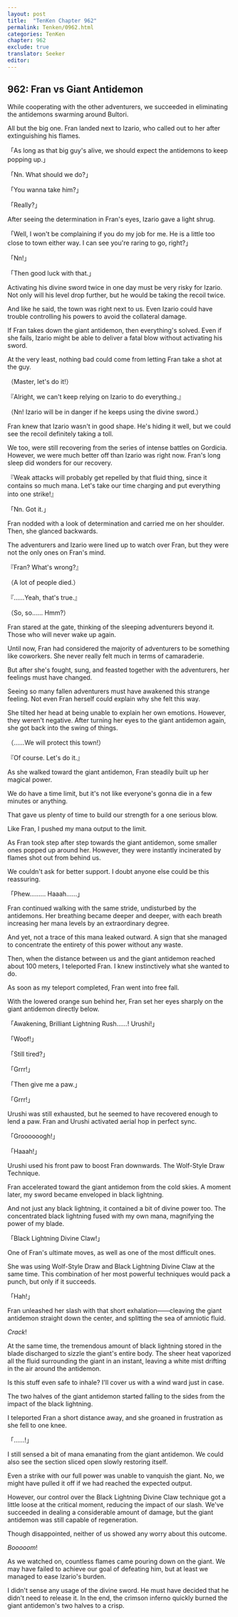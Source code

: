 ```yaml
---
layout: post
title:  "TenKen Chapter 962"
permalink: Tenken/0962.html
categories: TenKen
chapter: 962
exclude: true
translator: Seeker
editor: 
---
```

<h2>962: Fran vs Giant Antidemon</h2>

 While cooperating with the other adventurers, we succeeded in eliminating the antidemons swarming around Bultori.

 All but the big one. Fran landed next to Izario, who called out to her after extinguishing his flames.

「As long as that big guy's alive, we should expect the antidemons to keep popping up.」

「Nn. What should we do?」

「You wanna take him?」

「Really?」

 After seeing the determination in Fran's eyes, Izario gave a light shrug.

「Well, I won't be complaining if you do my job for me. He is a little too close to town either way. I can see you're raring to go, right?」

「Nn!」

「Then good luck with that.」

 Activating his divine sword twice in one day must be very risky for Izario. Not only will his level drop further, but he would be taking the recoil twice.

 And like he said, the town was right next to us. Even Izario could have trouble controlling his powers to avoid the collateral damage.

 If Fran takes down the giant antidemon, then everything's solved. Even if she fails, Izario might be able to deliver a fatal blow without activating his sword.

 At the very least, nothing bad could come from letting Fran take a shot at the guy.

（Master, let's do it!）

『Alright, we can't keep relying on Izario to do everything.』

（Nn! Izario will be in danger if he keeps using the divine sword.）

 Fran knew that Izario wasn't in good shape. He's hiding it well, but we could see the recoil definitely taking a toll.

 We too, were still recovering from the series of intense battles on Gordicia. However, we were much better off than Izario was right now. Fran's long sleep did wonders for our recovery.

『Weak attacks will probably get repelled by that fluid thing, since it contains so much mana. Let's take our time charging and put everything into one strike!』

「Nn. Got it.」

 Fran nodded with a look of determination and carried me on her shoulder. Then, she glanced backwards.

 The adventurers and Izario were lined up to watch over Fran, but they were not the only ones on Fran's mind.

『Fran? What's wrong?』

（A lot of people died.）

『……Yeah, that's true.』

（So, so…… Hmm?）

 Fran stared at the gate, thinking of the sleeping adventurers beyond it. Those who will never wake up again.

 Until now, Fran had considered the majority of adventurers to be something like coworkers. She never really felt much in terms of camaraderie.

 But after she's fought, sung, and feasted together with the adventurers, her feelings must have changed.

 Seeing so many fallen adventurers must have awakened this strange feeling. Not even Fran herself could explain why she felt this way.

 She tilted her head at being unable to explain her own emotions. However, they weren't negative. After turning her eyes to the giant antidemon again, she got back into the swing of things.

（……We will protect this town!）

『Of course. Let's do it.』

 As she walked toward the giant antidemon, Fran steadily built up her magical power.

 We do have a time limit, but it's not like everyone's gonna die in a few minutes or anything.

 That gave us plenty of time to build our strength for a one serious blow.

 Like Fran, I pushed my mana output to the limit.

 As Fran took step after step towards the giant antidemon, some smaller ones popped up around her. However, they were instantly incinerated by flames shot out from behind us.

 We couldn't ask for better support. I doubt anyone else could be this reassuring.

「Phew……… Haaah……」

 Fran continued walking with the same stride, undisturbed by the antidemons. Her breathing became deeper and deeper, with each breath increasing her mana levels by an extraordinary degree.

 And yet, not a trace of this mana leaked outward. A sign that she managed to concentrate the entirety of this power without any waste.

 Then, when the distance between us and the giant antidemon reached about 100 meters, I teleported Fran. I knew instinctively what she wanted to do.

 As soon as my teleport completed, Fran went into free fall.

 With the lowered orange sun behind her, Fran set her eyes sharply on the giant antidemon directly below.

「Awakening, Brilliant Lightning Rush……! Urushi!」

「Woof!」

「Still tired?」

「Grrr!」

「Then give me a paw.」

「Grrr!」

 Urushi was still exhausted, but he seemed to have recovered enough to lend a paw. Fran and Urushi activated aerial hop in perfect sync.

「Groooooogh!」

「Haaah!」

 Urushi used his front paw to boost Fran downwards. The Wolf-Style Draw Technique.

 Fran accelerated toward the giant antidemon from the cold skies. A moment later, my sword became enveloped in black lightning.

 And not just any black lightning, it contained a bit of divine power too. The concentrated black lightning fused with my own mana, magnifying the power of my blade.

「Black Lightning Divine Claw!」

 One of Fran's ultimate moves, as well as one of the most difficult ones.

 She was using Wolf-Style Draw and Black Lightning Divine Claw at the same time. This combination of her most powerful techniques would pack a punch, but only if it succeeds.

「Hah!」

 Fran unleashed her slash with that short exhalation――cleaving the giant antidemon straight down the center, and splitting the sea of amniotic fluid.

 *Crack*!

 At the same time, the tremendous amount of black lightning stored in the blade discharged to sizzle the giant's entire body. The sheer heat vaporized all the fluid surrounding the giant in an instant, leaving a white mist drifting in the air around the antidemon.

 Is this stuff even safe to inhale? I'll cover us with a wind ward just in case.

 The two halves of the giant antidemon started falling to the sides from the impact of the black lightning.

 I teleported Fran a short distance away, and she groaned in frustration as she fell to one knee.

「……!」

 I still sensed a bit of mana emanating from the giant antidemon. We could also see the section sliced open slowly restoring itself.

 Even a strike with our full power was unable to vanquish the giant. No, we might have pulled it off if we had reached the expected output.

 However, our control over the Black Lightning Divine Claw technique got a little loose at the critical moment, reducing the impact of our slash. We've succeeded in dealing a considerable amount of damage, but the giant antidemon was still capable of regeneration.

 Though disappointed, neither of us showed any worry about this outcome.

 *Booooom*!

 As we watched on, countless flames came pouring down on the giant. We may have failed to achieve our goal of defeating him, but at least we managed to ease Izario's burden.

 I didn't sense any usage of the divine sword. He must have decided that he didn't need to release it. In the end, the crimson inferno quickly burned the giant antidemon's two halves to a crisp.







